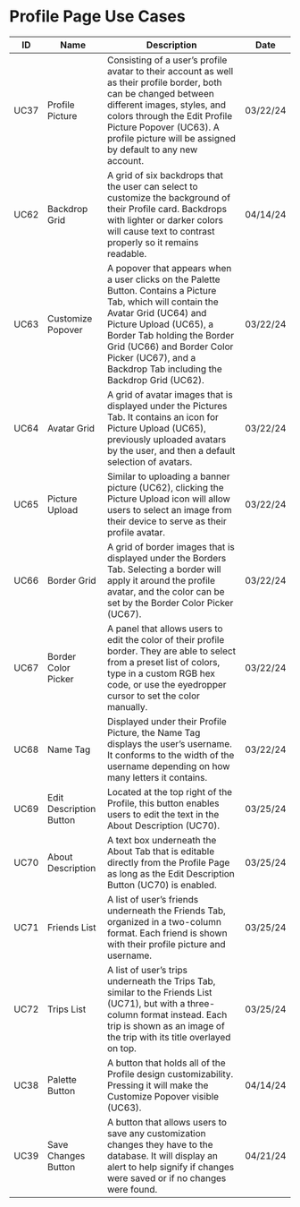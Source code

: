 # Profile Page Use Cases

| ID   | Name                            | Description                                                                                                                                                                                                                                     | Date       |
| ---- | ------------------------------- | ----------------------------------------------------------------------------------------------------------------------------------------------------------------------------------------------------------------------------------------------- | ---------- |
| UC37 | Profile Picture                 | Consisting of a user’s profile avatar to their account as well as their profile border, both can be changed between different images, styles, and colors through the Edit Profile Picture Popover (UC63). A profile picture will be assigned by default to any new account. | 03/22/24   |
| UC62 | Backdrop Grid                    | A grid of six backdrops that the user can select to customize the background of their Profile card. Backdrops with lighter or darker colors will cause text to contrast properly so it remains readable.  | 04/14/24 |
| UC63 | Customize Popover    | A popover that appears when a user clicks on the Palette Button. Contains a Picture Tab, which will contain the Avatar Grid (UC64) and Picture Upload (UC65), a Border Tab holding the Border Grid (UC66) and Border Color Picker (UC67), and a Backdrop Tab including the Backdrop Grid (UC62). | 03/22/24 |
| UC64 | Avatar Grid                     | A grid of avatar images that is displayed under the Pictures Tab. It contains an icon for Picture Upload (UC65), previously uploaded avatars by the user, and then a default selection of avatars. | 03/22/24 |
| UC65 | Picture Upload                  | Similar to uploading a banner picture (UC62), clicking the Picture Upload icon will allow users to select an image from their device to serve as their profile avatar. | 03/22/24 |
| UC66 | Border Grid                     | A grid of border images that is displayed under the Borders Tab. Selecting a border will apply it around the profile avatar, and the color can be set by the Border Color Picker (UC67). | 03/22/24 |
| UC67 | Border Color Picker             | A panel that allows users to edit the color of their profile border. They are able to select from a preset list of colors, type in a custom RGB hex code, or use the eyedropper cursor to set the color manually. | 03/22/24 |
| UC68 | Name Tag                        | Displayed under their Profile Picture, the Name Tag displays the user’s username. It conforms to the width of the username depending on how many letters it contains. | 03/22/24 |
| UC69 | Edit Description Button         | Located at the top right of the Profile, this button enables users to edit the text in the About Description (UC70). | 03/25/24 |
| UC70 | About Description               | A text box underneath the About Tab that is editable directly from the Profile Page as long as the Edit Description Button (UC70) is enabled. | 03/25/24 |
| UC71 | Friends List                    | A list of user’s friends underneath the Friends Tab, organized in a two-column format. Each friend is shown with their profile picture and username. | 03/25/24 |
| UC72 | Trips List                      | A list of user’s trips underneath the Trips Tab, similar to the Friends List (UC71), but with a three-column format instead. Each trip is shown as an image of the trip with its title overlayed on top. | 03/25/24 |
| UC38 | Palette Button                  | A button that holds all of the Profile design customizability. Pressing it will make the Customize Popover visible (UC63). | 04/14/24 |
| UC39 | Save Changes Button             | A button that allows users to save any customization changes they have to the database. It will display an alert to help signify if changes were saved or if no changes were found. | 04/21/24 |


